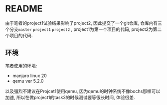 # README

由于笔者的project1试验结果影响了project2, 因此提交了一个git仓库, 仓库内有三个分支`master` `project1` `project2` , project1为第一个项目的代码, project2为第二个项目的代码. 

## 环境

笔者使用的环境:

- manjaro linux 20
- qemu ver 5.2.0

以及强烈不建议在Projcet1使用qemu, 因为qemu的时钟系统不像bochs那样可以加速, 所以在做project1的task3的时候测试要等很长时间, 体验很差.

